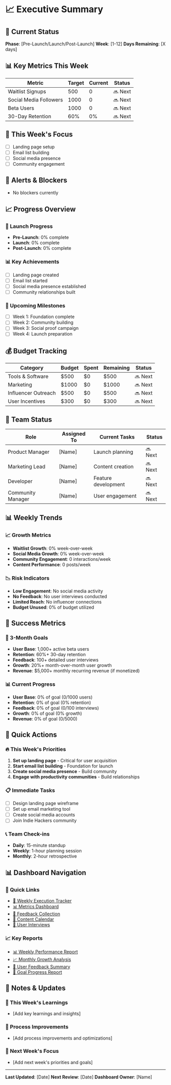 # 📈 Executive Summary

## 🎯 Current Status

**Phase**: [Pre-Launch/Launch/Post-Launch]
**Week**: [1-12]
**Days Remaining**: [X days]

## 📊 Key Metrics This Week

| Metric | Target | Current | Status |
|--------|--------|---------|--------|
| Waitlist Signups | 500 | 0 | 🔜 Next |
| Social Media Followers | 1000 | 0 | 🔜 Next |
| Beta Users | 1000 | 0 | 🔜 Next |
| 30-Day Retention | 60% | 0% | 🔜 Next |

## 🎯 This Week's Focus

- [ ] Landing page setup
- [ ] Email list building
- [ ] Social media presence
- [ ] Community engagement

## 🚨 Alerts & Blockers

- No blockers currently

## 📈 Progress Overview

### 🚀 Launch Progress
- **Pre-Launch**: 0% complete
- **Launch**: 0% complete
- **Post-Launch**: 0% complete

### 📊 Key Achievements
- [ ] Landing page created
- [ ] Email list started
- [ ] Social media presence established
- [ ] Community relationships built

### 🎯 Upcoming Milestones
- [ ] Week 1: Foundation complete
- [ ] Week 2: Community building
- [ ] Week 3: Social proof campaign
- [ ] Week 4: Launch preparation

## 💰 Budget Tracking

| Category | Budget | Spent | Remaining | Status |
|----------|--------|-------|-----------|--------|
| Tools & Software | $500 | $0 | $500 | 🔜 Next |
| Marketing | $1000 | $0 | $1000 | 🔜 Next |
| Influencer Outreach | $500 | $0 | $500 | 🔜 Next |
| User Incentives | $300 | $0 | $300 | 🔜 Next |

## 👥 Team Status

| Role | Assigned To | Current Tasks | Status |
|------|-------------|---------------|--------|
| Product Manager | [Name] | Launch planning | 🔜 Next |
| Marketing Lead | [Name] | Content creation | 🔜 Next |
| Developer | [Name] | Feature development | 🔜 Next |
| Community Manager | [Name] | User engagement | 🔜 Next |

## 📊 Weekly Trends

### 📈 Growth Metrics
- **Waitlist Growth**: 0% week-over-week
- **Social Media Growth**: 0% week-over-week
- **Community Engagement**: 0 interactions/week
- **Content Performance**: 0 posts/week

### 📉 Risk Indicators
- **Low Engagement**: No social media activity
- **No Feedback**: No user interviews conducted
- **Limited Reach**: No influencer connections
- **Budget Unused**: 0% of budget utilized

## 🎯 Success Metrics

### 🎯 3-Month Goals
- **User Base**: 1,000+ active beta users
- **Retention**: 60%+ 30-day retention
- **Feedback**: 100+ detailed user interviews
- **Growth**: 20%+ month-over-month user growth
- **Revenue**: $5,000+ monthly recurring revenue (if monetized)

### 📊 Current Progress
- **User Base**: 0% of goal (0/1000 users)
- **Retention**: 0% of goal (0% retention)
- **Feedback**: 0% of goal (0/100 interviews)
- **Growth**: 0% of goal (0% growth)
- **Revenue**: 0% of goal ($0/$5000)

## 🚀 Quick Actions

### 🔥 This Week's Priorities
1. **Set up landing page** - Critical for user acquisition
2. **Start email list building** - Foundation for launch
3. **Create social media presence** - Build community
4. **Engage with productivity communities** - Build relationships

### 📋 Immediate Tasks
- [ ] Design landing page wireframe
- [ ] Set up email marketing tool
- [ ] Create social media accounts
- [ ] Join Indie Hackers community

### 📞 Team Check-ins
- **Daily**: 15-minute standup
- **Weekly**: 1-hour planning session
- **Monthly**: 2-hour retrospective

## 📊 Dashboard Navigation

### 📅 Quick Links
- [📅 Weekly Execution Tracker](#)
- [📊 Metrics Dashboard](#)
- [💬 Feedback Collection](#)
- [📝 Content Calendar](#)
- [👥 User Interviews](#)

### 📈 Key Reports
- [📊 Weekly Performance Report](#)
- [📈 Monthly Growth Analysis](#)
- [💬 User Feedback Summary](#)
- [🎯 Goal Progress Report](#)

## 📝 Notes & Updates

### 📝 This Week's Learnings
- [Add key learnings and insights]

### 🔄 Process Improvements
- [Add process improvements and optimizations]

### 🎯 Next Week's Focus
- [Add next week's priorities and goals]

---

**Last Updated**: [Date]
**Next Review**: [Date]
**Dashboard Owner**: [Name] 